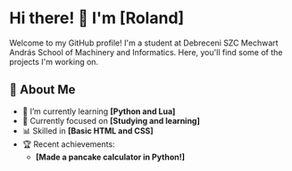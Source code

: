 # Hi there! 👋 I'm [Roland]

Welcome to my GitHub profile! I'm a student at Debreceni SZC Mechwart András School of Machinery and Informatics. 
Here, you'll find some of the projects I'm working on.

## 🚀 About Me

- 🌱 I’m currently learning **[Python and Lua]**
- 🔭 Currently focused on **[Studying and learning]**
- 📊 Skilled in **[Basic HTML and CSS]**
- 🏆 Recent achievements:
  - **[Made a pancake calculator in Python!]**
